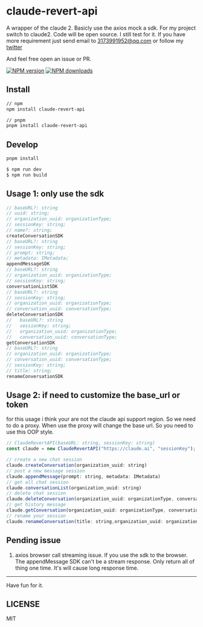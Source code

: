 # claude-revert-api

A wrapper of the claude 2. Basicly use the axios mock a sdk. For my project switch to claude2.
Code will be open source. I still test for it.
If you have more requirement just send email to 3173991952@qq.com or follow my [twitter](https://twitter.com/DarkParse)

And feel free open an issue or PR.

[![NPM version](https://img.shields.io/npm/v/claude-revert-api.svg?style=flat)](https://npmjs.org/package/claude-revert-api)
[![NPM downloads](http://img.shields.io/npm/dm/claude-revert-api.svg?style=flat)](https://npmjs.org/package/claude-revert-api)

## Install
```bash
// npm 
npm install claude-revert-api

// pnpm 
pnpm install claude-revert-api
```

## Develop

```bash
pnpm install
```

```bash
$ npm run dev
$ npm run build
```

## Usage 1: only use the sdk
```js
// baseURL?: string
// uuid: string;
// organization_uuid: organizationType;
// sessionKey: string;
// name?: string;
createConversationSDK
// baseURL?: string
// sessionKey: string;
// prompt: string;
// metadata: IMetadata;
appendMessageSDK
// baseURL?: string
// organization_uuid: organizationType;
// sessionKey: string;
conversationListSDK
// baseURL?: string
// sessionKey: string;
// organization_uuid: organizationType;
// conversation_uuid: conversationType;
deleteConversationSDK
//   baseURL?: string
//   sessionKey: string;
//   organization_uuid: organizationType;
//   conversation_uuid: conversationType;
getConversationSDK
// baseURL?: string
// organization_uuid: organizationType;
// conversation_uuid: conversationType;
// sessionKey: string;
// title: string;
renameConversationSDK
```

## Usage 2: if need to customize the base_url or token

for this usage i think your are not the claude api support region. So we need to do a proxy. When use the proxy will change the base url. So you need to use this OOP style. 

```js
// ClaudeRevertAPI(baseURL: string, sessionKey: string)
const claude = new ClaudeRevertAPI("https://claude.ai", "sessionKey");

// create a new chat session
claude.createConversation(organization_uuid: string)
// post a new message session
claude.appendMessage(prompt: string, metadata: IMetadata)
// get all chat session
claude.conversationList(organization_uuid: string)
// delete chat session
claude.deleteConversation(organization_uuid: organizationType, conversation_uuid: conversationType)
// get history message 
claude.getConversation(organization_uuid: organizationType, conversation_uuid: conversationType)
// rename your session
claude.renameConversation(title: string,organization_uuid: organizationType, conversation_uuid: conversationType)


```

## Pending issue

1. axios browser call streaming issue. If you use the sdk to the browser. The appendMessage SDK can't be a stream response. Only return all of thing one time. It's will cause long response time. 


---

Have fun for it.

## LICENSE

MIT
